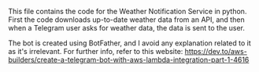 This file contains the code for the Weather Notification Service in python.
First the code downloads up-to-date weather data from an API, and then when a Telegram user asks for weather data, 
the data is sent to the user. 

The bot is created using BotFather, and I avoid any explanation related to it as it's irrelevant. 
For further info, refer to this website: https://dev.to/aws-builders/create-a-telegram-bot-with-aws-lambda-integration-part-1-4616
